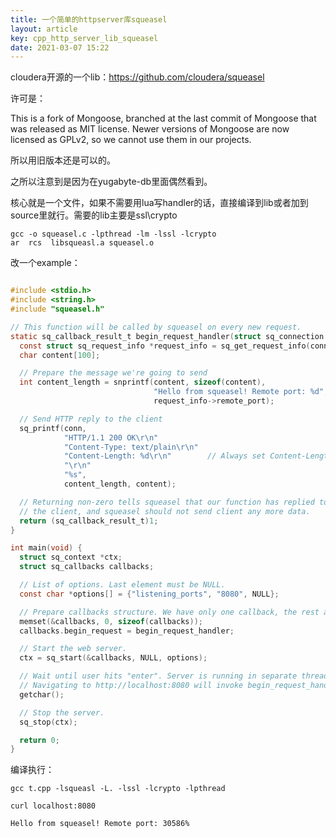 ```yaml
---
title: 一个简单的httpserver库squeasel
layout: article
key: cpp_http_server_lib_squeasel
date: 2021-03-07 15:22
---
```



cloudera开源的一个lib：https://github.com/cloudera/squeasel

许可是：

This is a fork of Mongoose, branched at the last commit of Mongoose that was released as MIT license. Newer versions of Mongoose are now licensed as GPLv2, so we cannot use them in our projects.

所以用旧版本还是可以的。

之所以注意到是因为在yugabyte-db里面偶然看到。

核心就是一个文件，如果不需要用lua写handler的话，直接编译到lib或者加到source里就行。需要的lib主要是ssl\crypto

```shell
gcc -o squeasel.c -lpthread -lm -lssl -lcrypto
ar  rcs  libsqueasl.a squeasel.o
```

改一个example：

```c

#include <stdio.h>
#include <string.h>
#include "squeasel.h"

// This function will be called by squeasel on every new request.
static sq_callback_result_t begin_request_handler(struct sq_connection *conn) {
  const struct sq_request_info *request_info = sq_get_request_info(conn);
  char content[100];

  // Prepare the message we're going to send
  int content_length = snprintf(content, sizeof(content),
                                "Hello from squeasel! Remote port: %d",
                                request_info->remote_port);

  // Send HTTP reply to the client
  sq_printf(conn,
            "HTTP/1.1 200 OK\r\n"
            "Content-Type: text/plain\r\n"
            "Content-Length: %d\r\n"        // Always set Content-Length
            "\r\n"
            "%s",
            content_length, content);

  // Returning non-zero tells squeasel that our function has replied to
  // the client, and squeasel should not send client any more data.
  return (sq_callback_result_t)1;
}

int main(void) {
  struct sq_context *ctx;
  struct sq_callbacks callbacks;

  // List of options. Last element must be NULL.
  const char *options[] = {"listening_ports", "8080", NULL};

  // Prepare callbacks structure. We have only one callback, the rest are NULL.
  memset(&callbacks, 0, sizeof(callbacks));
  callbacks.begin_request = begin_request_handler;

  // Start the web server.
  ctx = sq_start(&callbacks, NULL, options);

  // Wait until user hits "enter". Server is running in separate thread.
  // Navigating to http://localhost:8080 will invoke begin_request_handler().
  getchar();

  // Stop the server.
  sq_stop(ctx);

  return 0;
}

```
编译执行：

```shell
gcc t.cpp -lsqueasl -L. -lssl -lcrypto -lpthread

curl localhost:8080

Hello from squeasel! Remote port: 30586%
```